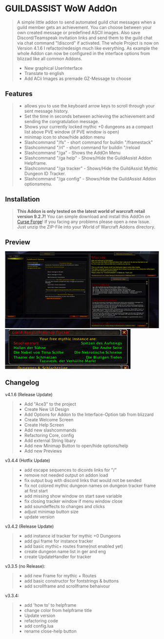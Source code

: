 # GUILDASSIST WoW AddOn #

> A simple little addon to send automated guild chat messages when a guild member gets an achievement. You can choose between your own created message or predefined ASCII images.
> Also save Discord/Teamspeak invitation links and send them to the guild chat via chat command "!discord" if activated.
> The whole Project is now on Version 4.1.6 I refactor/redesign much like everything. As example the whole Addon can now be configured in the interface options from blizzad like all common Addons.
>
> - New graphical UserInterface
> - Translate to english
> - Add ACii Images as premade GZ-Message to choose

## Features ##

> - allows you to use the keyboard arrow keys to scroll through your sent message history.
> - Set the time in seconds between achieving the achievement and sending the congratulation message.
> - Shows your currently locked mythic +0 dungeons as a compact list above PVE window (if PVE window is open)
> - minimap icon to show/hide addon menu
> - Slashcommand "/fs" - short command for buildin "/framestack"
> - Slashcommand "/rl" - short command for buildin "/reload
> - Slashcommand "/ga" - Shows the AddOn Menu
> - Slashcommand "/ga help" - Shows/Hide the GuildAssist Addon Helpframe.
> - Slashcommand "/ga tracker" - Shows/Hide the GuildAssist Mythic Dungeon ID Tracker.
> - Slashcommand "/ga config" - Shows/Hide the GuildAssist Addon optionsmenu.

## Installation ##

>**This Addon is only tested on the latest world of warcraft retail version 9.2.7!**
>You can simple download and install this AddOn on [Curse Forge](https://www.curseforge.com/wow/addons/guildassist3)!
>If you facing any problems please open a new Issue.
>Just unzip the ZIP-File into your World of Warcraft Addons directory.

## Preview ##

![Graphical UI](img/GUI.png)
![Instance Tracker](img/GUI_tracker.png)

## Changelog ##

v4.1.6 (Release Update)

> - Add "Ace3" to the project
> - Create New UI Design
> - Add Options for Addon to the Interface-Option tab from blizzard
> - Create Welcome Screen
> - Create Help Screen
> - Add new slashcommands
> - Refactoring Core, config
> - Add external String libary
> - Add new Minimap Button to open/hide options/help
> - Add new Previews

v3.4.4 (Hotfix Update)

> - add escape sequences to dicords links for "/"
> - remove not needed output on addon load
> - fix output bug with discord links that would not be sended
> - fix not colored mythic dungeon names on dungeon tracker frame at first start
> - add missing show window on start save variable
> - fix closing tracker window if menu window close
> - add soundeffects to changes and clicks
> - adjust minimap button size
> - update version

v3.4.2 (Release Update)

> - add instance id tracker for mythic +0 Dungeons
> - add gui frame for instance tracker
> - add basic mythic+ routes frame(not enabled yet)
> - create dungeon name list in ger and eng
> - create UpdateHandler for tracker

v3.3.5 (no Release):

> - add new Frame for mythic + Routes
> - add basic constructor for fontstrings & buttons
> - add scrollframe and scrollframe behaivour

v3.3.4:

> - add 'how to' to helpframe
> - change color from helpframe title
> - Update version
> - refactoring code
> - add config.lua
> - rename close-help button
